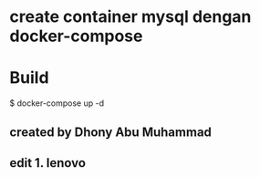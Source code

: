 

# create container mysql dengan docker-compose
# Build

$ docker-compose up -d


## created by Dhony Abu Muhammad
## edit 1. lenovo
